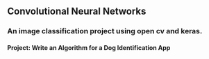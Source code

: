 ## Convolutional Neural Networks

### An image classification project using open cv and keras.


#### Project: Write an Algorithm for a Dog Identification App
